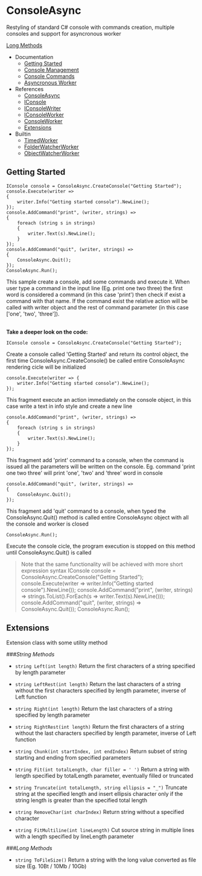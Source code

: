 ConsoleAsync
========
Restyling of standard C# console with commands creation, multiple consoles and support for asyncronous worker

[Long Methods](#long-methods)

* Documentation
	* [Getting Started](#getting-started)
	* [Console Management](#console-management)
	* [Console Commands](#console-commands)
	* [Asyncronous Worker](#asyncronous-worker)
* References
	* [ConsoleAsync](#consoleasync)
	* [IConsole](#iconsole)
	* [IConsoleWriter](#iconsolewriter)
	* [IConsoleWorker](#iconsoleworker)
	* [ConsoleWorker](#consoleworker)
	* [Extensions](#extensions)
* Builtin
	* [TimedWorker](#timedworker)
	* [FolderWatcherWorker](#folderwatcherworker)
	* [ObjectWatcherWorker](#objectwatcherworker)


Getting Started
---------------

	IConsole console = ConsoleAsync.CreateConsole("Getting Started");
	console.Execute(writer =>
	{
		writer.Info("Getting started console").NewLine();
	});
	console.AddCommand("print", (writer, strings) =>
	{
		foreach (string s in strings)
		{
			writer.Text(s).NewLine();
		}
	});
	console.AddCommand("quit", (writer, strings) =>
	{
		ConsoleAsync.Quit();
	});
	ConsoleAsync.Run();

This sample create a console, add some commands and execute it. When user type a command in the input line (Eg. print one two three) the first word is considered a command (in this case 'print') then check if exist a command with that name.
If the command exist the relative action will be called with writer object and the rest of command parameter (in this case ['one', 'two', 'three']).<br /><br />
 
 
**Take a deeper look on the code:**
 
	IConsole console = ConsoleAsync.CreateConsole("Getting Started");
Create a console called 'Getting Started' and return its control object, the first time ConsoleAsync.CreateConsole() be called entire ConsoleAsync rendering cicle will be initialized

	console.Execute(writer => {
		writer.Info("Getting started console").NewLine();
	});
This fragment execute an action immediately on the console object, in this case write a text in info style and create a new line

	console.AddCommand("print", (writer, strings) =>
	{
		foreach (string s in strings)
		{
			writer.Text(s).NewLine();
		}
	});
This fragment add 'print' command to a console, when the command is issued all the parameters will be written on the console.
Eg. command 'print one two three' will print 'one', 'two' and 'three' word in console

	console.AddCommand("quit", (writer, strings) =>
	{
		ConsoleAsync.Quit();
	});
This fragment add 'quit' command to a console, when typed the ConsoleAsync.Quit() method is called entire ConsoleAsync object with all the console and worker is closed

	ConsoleAsync.Run();
Execute the console cicle, the program execution is stopped on this method until ConsoleAsync.Quit() is called

>Note that the same functionality will be achieved with more short expression syntax
	IConsole console = ConsoleAsync.CreateConsole("Getting Started");
	console.Execute(writer => writer.Info("Getting started console").NewLine());
	console.AddCommand("print", (writer, strings) => strings.ToList().ForEach(s => writer.Text(s).NewLine()));
	console.AddCommand("quit", (writer, strings) => ConsoleAsync.Quit());
	ConsoleAsync.Run();

## Extensions
Extension class with some utility method

###*String Methods*

* `string Left(int length)`  Return the first characters of a string specified by length parameter

* `string LeftRest(int length)`  Return the last characters of a string without the first characters specified by length parameter, inverse of Left function

* `string Right(int length)` Return the last characters of a string specified by length parameter

* `string RightRest(int length)` Return the first characters of a string without the last characters specified by length parameter, inverse of Left function

* `string Chunk(int startIndex, int endIndex)` Return subset of string starting and ending from specified parameters

* `string Fit(int totalLength, char filler = ' ')` Return a string with length specified by totalLength parameter, eventually filled or truncated

* `string Truncate(int totalLength, string ellipsis = "_")` Truncate string at the specified length and insert ellipsis character only if the string length is greater than the specified total length

* `string RemoveChar(int charIndex)` Return string without a specified character

* `string FitMultiline(int lineLength)` Cut source string in multiple lines with a length specified by lineLength parameter

###*Long Methods*

* `string ToFileSize()` Return a string with the long value converted as file size (Eg. 10Bt / 10Mb / 10Gb)


